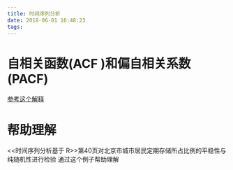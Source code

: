```yaml
---
title: 时间序列分析
date: 2018-06-01 16:48:23
tags:
---
```



# 自相关函数(ACF )和偏自相关系数(PACF)
[参考这个解释](https://www.ibm.com/support/knowledgecenter/zh/SS3RA7_sub/modeler_mainhelp_client_ddita/components/dt/timeseries_acf_pacf.html)



# 帮助理解
<<时间序列分析基于 R>>第40页对北京市城市居民定期存储所占比例的平稳性与纯随机性进行检验
通过这个例子帮助理解
